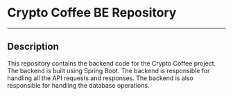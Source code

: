 # Crypto Coffee BE Repository

---

## Description

This repository contains the backend code for the Crypto Coffee project. The backend is built using Spring Boot. The backend is responsible for handling all the API requests and responses. The backend is also responsible for handling the database operations.
